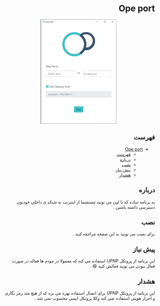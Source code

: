 <div style="direction:rtl">

# Ope port 
<div style="text-align: center;">
<img style="width:250px" src="./screenshot/OP.png" alt="screenshot">
</div>

## فهرست

- [Ope port](#ope-port)
  - [فهرست](#%d9%81%d9%87%d8%b1%d8%b3%d8%aa)
  - [درباره](#%d8%af%d8%b1%d8%a8%d8%a7%d8%b1%d9%87)
  - [نصب](#%d9%86%d8%b5%d8%a8)
  - [پیش نیاز](#%d9%be%db%8c%d8%b4-%d9%86%db%8c%d8%a7%d8%b2)
  - [هشدار](#%d9%87%d8%b4%d8%af%d8%a7%d8%b1)

## درباره 

یه برنامه ساده که با اون می تونید مستقیما از اینترنت به شبکه ی داخلی خودتون دسترسی داشته باشین .

## نصب

برای نصب می تونید به این صفحه مراجعه کنید .

## پیش نیاز

این برنامه از پروتکل UPNP استفاده می کنه که معمولا در مودم ها فعاله در صورت فعال نبودن می تونید فعالش کنید 😄 .

## هشدار 

 این برنامه از پروتکل UPNP برای اتصال استفاده بهره می بره     که از هیچ متد رمز نگاری و احراز هویتی استفاده نمی کنه وکلا پروتکل ایمنی محسوب نمی شه .

</div>